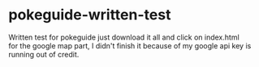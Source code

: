 # pokeguide-written-test
 Written test for pokeguide
just download it all and click on index.html <br>
for the google map part, I didn't finish it because of my google api key is running out of credit.
